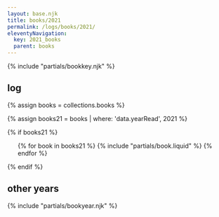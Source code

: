 ```yaml
---
layout: base.njk
title: books/2021
permalink: /logs/books/2021/
eleventyNavigation:
  key: 2021_books
  parent: books
---
```


{% include "partials/bookkey.njk" %}

## log

{% assign books = collections.books %}

{% assign books21 = books | where: 'data.yearRead', 2021 %}

{% if books21 %}

<ul class="log booklist">
  {% for book in books21 %}
  {% include "partials/book.liquid" %}
  {% endfor %}
</ul>
{% endif %}

## other years

{% include "partials/bookyear.njk" %}